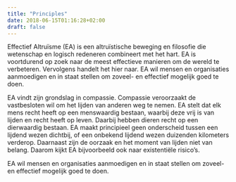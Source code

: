 ```yaml
---
title: "Principles"
date: 2018-06-15T01:16:28+02:00
draft: false
---
```


Effectief Altruïsme (EA) is een altruïstische beweging en filosofie die wetenschap en logisch redeneren combineert met het hart. EA is voortdurend op zoek naar de meest effectieve manieren om de wereld te verbeteren. Vervolgens handelt het hier naar. EA wil mensen en organisaties aanmoedigen en in staat stellen om zoveel- en effectief mogelijk goed te doen.

EA vindt zijn grondslag in compassie. Compassie veroorzaakt de vastbesloten wil om het lijden van anderen weg te nemen. EA stelt dat elk mens recht heeft op een menswaardig bestaan, waarbij deze vrij is van lijden en recht heeft op leven. Daarbij hebben dieren recht op een dierwaardig bestaan. EA maakt principieel geen onderscheid tussen een lijdend wezen dichtbij, of een onbekend lijdend wezen duizenden kilometers verderop. Daarnaast zijn de oorzaak en het moment van lijden niet van belang. Daarom kijkt EA bijvoorbeeld ook naar existentiële risico’s. 

EA wil mensen en organisaties aanmoedigen en in staat stellen om zoveel- en effectief mogelijk goed te doen.
